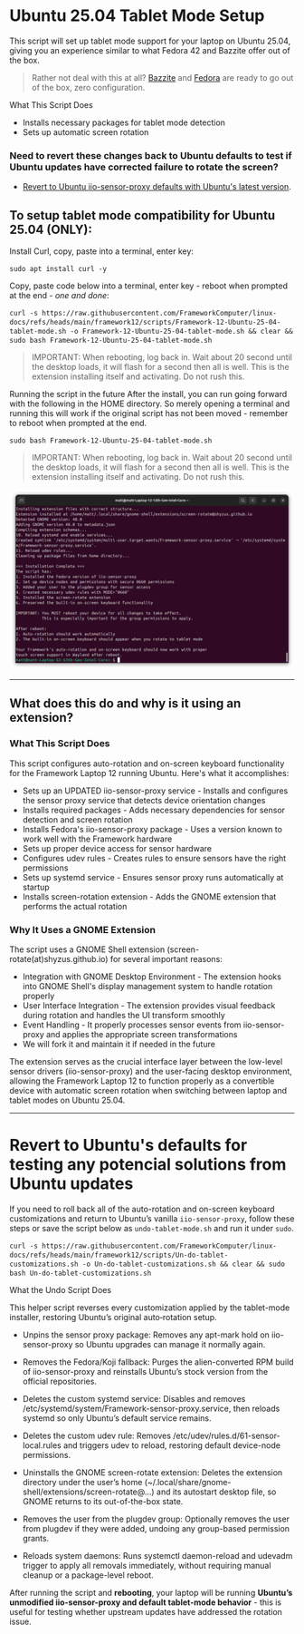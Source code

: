 # Ubuntu 25.04 Tablet Mode Setup

This script will set up tablet mode support for your laptop on Ubuntu 25.04, giving you an experience similar to what Fedora 42 and Bazzite offer out of the box.

> Rather not deal with this at all? [Bazzite](https://guides.frame.work/Guide/Bazzite+Installation+on+the+Framework+Laptop+12/409?lang=en) and [Fedora](https://guides.frame.work/Guide/Fedora+42+Installation+on+the+Framework+Laptop+12/410?lang=en) are ready to go out of the box, zero configuration.

What This Script Does

- Installs necessary packages for tablet mode detection
- Sets up automatic screen rotation

### Need to revert these changes back to Ubuntu defaults to test if Ubuntu updates have corrected failure to rotate the screen?
- [Revert to Ubuntu iio-sensor-proxy defaults with Ubuntu's latest version](#revert-to-ubuntus-defaults-for-testing-any-potencial-solutions-from-ubuntu-updates).

## To setup tablet mode compatibility for Ubuntu 25.04 (ONLY):

Install Curl, copy, paste into a terminal, enter key:
```
sudo apt install curl -y
```

Copy, paste code below into a terminal, enter key - reboot when prompted at the end - _one and done_:
```
curl -s https://raw.githubusercontent.com/FrameworkComputer/linux-docs/refs/heads/main/framework12/scripts/Framework-12-Ubuntu-25-04-tablet-mode.sh -o Framework-12-Ubuntu-25-04-tablet-mode.sh && clear && sudo bash Framework-12-Ubuntu-25-04-tablet-mode.sh
```

> IMPORTANT: When rebooting, log back in. Wait about 20 second until the desktop loads, it will flash for a second then all is well. This is the extension installing itself and activating. Do not rush this.


Running the script in the future After the install, you can run going forward with the following in the HOME directory. So merely opening a terminal and running this will work if the original script has not been moved - remember to reboot when prompted at the end.

```
sudo bash Framework-12-Ubuntu-25-04-tablet-mode.sh
```


> IMPORTANT: When rebooting, log back in. Wait about 20 second until the desktop loads, it will flash for a second then all is well. This is the extension installing itself and activating. Do not rush this.


![Running Script](https://raw.githubusercontent.com/FrameworkComputer/linux-docs/refs/heads/main/framework12/images/install.png)


-------------------------

## What does this do and why is it using an extension?

### What This Script Does

This script configures auto-rotation and on-screen keyboard functionality for the Framework Laptop 12 running Ubuntu. Here's what it accomplishes:

- Sets up an UPDATED iio-sensor-proxy service - Installs and configures the sensor proxy service that detects device orientation changes
- Installs required packages - Adds necessary dependencies for sensor detection and screen rotation
- Installs Fedora's iio-sensor-proxy package - Uses a version known to work well with the Framework hardware
- Sets up proper device access for sensor hardware
- Configures udev rules - Creates rules to ensure sensors have the right permissions
- Sets up systemd service - Ensures sensor proxy runs automatically at startup
- Installs screen-rotation extension - Adds the GNOME extension that performs the actual rotation

### Why It Uses a GNOME Extension

The script uses a GNOME Shell extension (screen-rotate(at)shyzus.github.io) for several important reasons:

- Integration with GNOME Desktop Environment - The extension hooks into GNOME Shell's display management system to handle rotation properly
- User Interface Integration - The extension provides visual feedback during rotation and handles the UI transform smoothly
- Event Handling - It properly processes sensor events from iio-sensor-proxy and applies the appropriate screen transformations
- We will fork it and maintain it if needed in the future

The extension serves as the crucial interface layer between the low-level sensor drivers (iio-sensor-proxy) and the user-facing desktop environment, allowing the Framework Laptop 12 to function properly as a convertible device with automatic screen rotation when switching between laptop and tablet modes on Ubuntu 25.04.

---------------------------

# Revert to Ubuntu's defaults for testing any potencial solutions from Ubuntu updates

If you need to roll back all of the auto-rotation and on-screen keyboard customizations and return to Ubuntu’s vanilla `iio-sensor-proxy`, follow these steps or save the script below as `undo-tablet-mode.sh` and run it under `sudo`.

```
curl -s https://raw.githubusercontent.com/FrameworkComputer/linux-docs/refs/heads/main/framework12/scripts/Un-do-tablet-customizations.sh -o Un-do-tablet-customizations.sh && clear && sudo bash Un-do-tablet-customizations.sh
```

What the Undo Script Does

This helper script reverses every customization applied by the tablet-mode installer, restoring Ubuntu’s original auto‐rotation setup.

- Unpins the sensor proxy package: Removes any apt-mark hold on iio-sensor-proxy so Ubuntu upgrades can manage it normally again.

- Removes the Fedora/Koji fallback: Purges the alien-converted RPM build of iio-sensor-proxy and reinstalls Ubuntu’s stock version from the official repositories.

- Deletes the custom systemd service: Disables and removes /etc/systemd/system/Framework-sensor-proxy.service, then reloads systemd so only Ubuntu’s default service remains.

- Deletes the custom udev rule: Removes /etc/udev/rules.d/61-sensor-local.rules and triggers udev to reload, restoring default device-node permissions.

- Uninstalls the GNOME screen-rotate extension: Deletes the extension directory under the user’s home (~/.local/share/gnome-shell/extensions/screen-rotate@…) and its autostart desktop file, so GNOME returns to its out-of-the-box state.

- Removes the user from the plugdev group: Optionally removes the user from plugdev if they were added, undoing any group-based permission grants.

- Reloads system daemons: Runs systemctl daemon-reload and udevadm trigger to apply all removals immediately, without requiring manual cleanup or a package-level reboot.

After running the script and **rebooting**, your laptop will be running **Ubuntu’s unmodified iio-sensor-proxy and default tablet-mode behavior** - this is useful for testing whether upstream updates have addressed the rotation issue.
